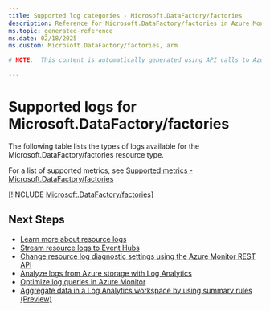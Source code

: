 ```yaml
---
title: Supported log categories - Microsoft.DataFactory/factories
description: Reference for Microsoft.DataFactory/factories in Azure Monitor Logs.
ms.topic: generated-reference
ms.date: 02/18/2025
ms.custom: Microsoft.DataFactory/factories, arm

# NOTE:  This content is automatically generated using API calls to Azure. Any edits made on these files will be overwritten in the next run of the script. 

---
```





# Supported logs for Microsoft.DataFactory/factories  
The following table lists the types of logs available for the Microsoft.DataFactory/factories resource type.
  
  
  
For a list of supported metrics, see [Supported metrics - Microsoft.DataFactory/factories](../supported-metrics/microsoft-datafactory-factories-metrics.md)  
  

  
[!INCLUDE [Microsoft.DataFactory/factories](~/reusable-content/ce-skilling/azure/includes/azure-monitor/reference/logs/microsoft-datafactory-factories-logs-include.md)]  
  

## Next Steps

* [Learn more about resource logs](/azure/azure-monitor/essentials/platform-logs-overview)
* [Stream resource logs to Event Hubs](/azure/azure-monitor/essentials/resource-logs#send-to-azure-event-hubs)
* [Change resource log diagnostic settings using the Azure Monitor REST API](/rest/api/monitor/diagnosticsettings)
* [Analyze logs from Azure storage with Log Analytics](/azure/azure-monitor/essentials/resource-logs#send-to-log-analytics-workspace)
* [Optimize log queries in Azure Monitor](/azure/azure-monitor/logs/query-optimization)
* [Aggregate data in a Log Analytics workspace by using summary rules (Preview)](/azure/azure-monitor/logs/summary-rules)
